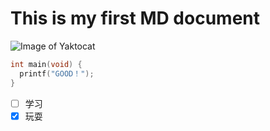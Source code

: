 # This is my first MD document
![Image of Yaktocat](https://octodex.github.com/images/yaktocat.png)
```C
int main(void) {
  printf("GOOD！");
}
```
- [ ] 学习
- [x] 玩耍
